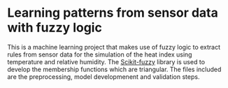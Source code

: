# Learning patterns from sensor data with fuzzy logic
This is a machine learning project that makes use of fuzzy logic to extract rules from sensor data for the simulation of the heat index
using temperature and relative humidity. The [Scikit-fuzzy](https://pythonhosted.org/scikit-fuzzy/overview.html) library is used to develop the membership functions which are triangular.
The files included are the preprocessing, model developmenent and validation steps.
